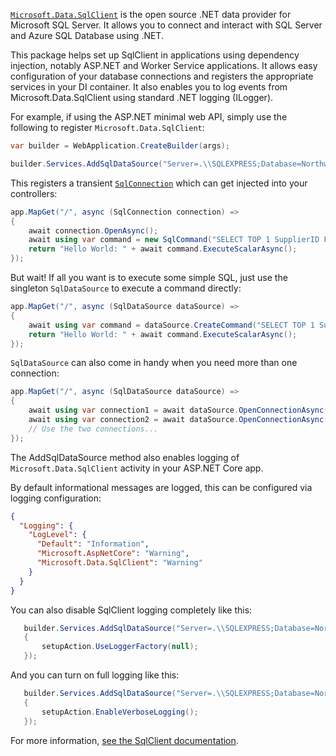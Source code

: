 [`Microsoft.Data.SqlClient`](https://github.com/dotnet/SqlClient) is the open source .NET data provider for Microsoft SQL Server. It allows you to connect and interact with SQL Server and Azure SQL Database using .NET.

This package helps set up SqlClient in applications using dependency injection, notably ASP.NET and Worker Service applications. It allows easy configuration of your database connections and registers the appropriate services in your DI container. It also enables you to log events from Microsoft.Data.SqlClient using standard .NET logging (ILogger).

For example, if using the ASP.NET minimal web API, simply use the following to register `Microsoft.Data.SqlClient`:

```csharp
var builder = WebApplication.CreateBuilder(args);

builder.Services.AddSqlDataSource("Server=.\\SQLEXPRESS;Database=Northwind;Integrated Security=true;Trust Server Certificate=true");
```

This registers a transient [`SqlConnection`](https://docs.microsoft.com/dotnet/api/microsoft.data.sqlclient.sqlconnection) which can get injected into your controllers:

```csharp
app.MapGet("/", async (SqlConnection connection) =>
{
    await connection.OpenAsync();
    await using var command = new SqlCommand("SELECT TOP 1 SupplierID FROM Suppliers", connection);
    return "Hello World: " + await command.ExecuteScalarAsync();
});
```

But wait! If all you want is to execute some simple SQL, just use the singleton `SqlDataSource` to execute a command directly:

```csharp
app.MapGet("/", async (SqlDataSource dataSource) =>
{
    await using var command = dataSource.CreateCommand("SELECT TOP 1 SupplierID FROM Suppliers");
    return "Hello World: " + await command.ExecuteScalarAsync();
});
```

`SqlDataSource` can also come in handy when you need more than one connection:

```csharp
app.MapGet("/", async (SqlDataSource dataSource) =>
{
    await using var connection1 = await dataSource.OpenConnectionAsync();
    await using var connection2 = await dataSource.OpenConnectionAsync();
    // Use the two connections...
});
```

The AddSqlDataSource method also enables logging of `Microsoft.Data.SqlClient` activity in your ASP.NET Core app.

By default informational messages are logged, this can be configured via logging configuration:

```json
{
  "Logging": {
    "LogLevel": {
      "Default": "Information",
      "Microsoft.AspNetCore": "Warning",
      "Microsoft.Data.SqlClient": "Warning"
    }
  }
}
```

You can also disable SqlClient logging completely like this:

```csharp
   builder.Services.AddSqlDataSource("Server=.\\SQLEXPRESS;Database=Northwind;Integrated Security=true;Trust Server Certificate=true", setupAction =>
   {
       setupAction.UseLoggerFactory(null);
   });
```

And you can turn on full logging like this:

```csharp
   builder.Services.AddSqlDataSource("Server=.\\SQLEXPRESS;Database=Northwind;Integrated Security=true;Trust Server Certificate=true", setupAction =>
   {
       setupAction.EnableVerboseLogging();
   });
```

For more information, [see the SqlClient documentation](https://docs.microsoft.com/sql/connect/ado-net/introduction-microsoft-data-sqlclient-namespace).